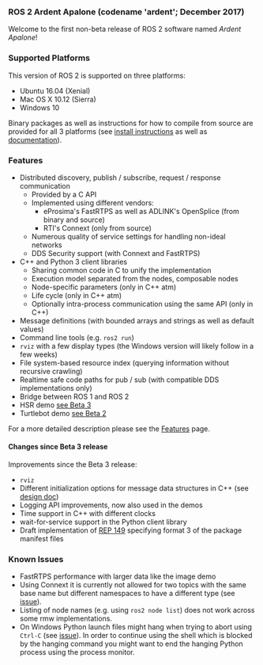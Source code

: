 ### ROS 2 Ardent Apalone (codename 'ardent'; December 2017)

Welcome to the first non-beta release of ROS 2 software named *Ardent Apalone*!

### Supported Platforms

This version of ROS 2 is supported on three platforms:
- Ubuntu 16.04 (Xenial)
- Mac OS X 10.12 (Sierra)
- Windows 10

Binary packages as well as instructions for how to compile from source are provided for all 3 platforms (see [install instructions](Installation.md) as well as [documentation](http://docs.ros2.org/ardent/)).

### Features

- Distributed discovery, publish / subscribe, request / response communication
  - Provided by a C API
  - Implemented using different vendors:
    - eProsima's FastRTPS as well as ADLINK's OpenSplice (from binary and source)
    - RTI's Connext (only from source)
  - Numerous quality of service settings for handling non-ideal networks
  - DDS Security support (with Connext and FastRTPS)
- C++ and Python 3 client libraries
  - Sharing common code in C to unify the implementation
  - Execution model separated from the nodes, composable nodes
  - Node-specific parameters (only in C++ atm)
  - Life cycle (only in C++ atm)
  - Optionally intra-process communication using the same API (only in C++)
- Message definitions (with bounded arrays and strings as well as default values)
- Command line tools (e.g. `ros2 run`)
- `rviz` with a few display types (the Windows version will likely follow in a few weeks)
- File system-based resource index (querying information without recursive crawling)
- Realtime safe code paths for pub / sub (with compatible DDS implementations only)
- Bridge between ROS 1 and ROS 2
- HSR demo [see Beta 3](Beta3-Overview)
- Turtlebot demo [see Beta 2](Beta2-Overview)

For a more detailed description please see the [Features](Features.md) page.

#### Changes since Beta 3 release

Improvements since the Beta 3 release:
- `rviz`
- Different initialization options for message data structures in C++ (see [design doc](http://design.ros2.org/articles/generated_interfaces_cpp.html#constructors))
- Logging API improvements, now also used in the demos
- Time support in C++ with different clocks
- wait-for-service support in the Python client library
- Draft implementation of [REP 149](http://www.ros.org/reps/rep-0149.html) specifying format 3 of the package manifest files

### Known Issues
* FastRTPS performance with larger data like the image demo
* Using Connext it is currently not allowed for two topics with the same base name but different namespaces to have a different type (see [issue](https://github.com/ros2/rmw_connext/issues/234)).
* Listing of node names (e.g. using `ros2 node list`) does not work across some rmw implementations.
* On Windows Python launch files might hang when trying to abort using `Ctrl-C` (see [issue](https://github.com/ros2/launch/issues/64)). In order to continue using the shell which is blocked by the hanging command you might want to end the hanging Python process using the process monitor.
